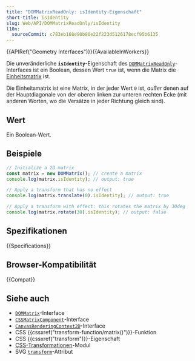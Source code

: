 ```yaml
---
title: "DOMMatrixReadOnly: isIdentity-Eigenschaft"
short-title: isIdentity
slug: Web/API/DOMMatrixReadOnly/isIdentity
l10n:
  sourceCommit: c783eb168e90b80e22f223d5126178ecf95b6135
---
```


{{APIRef("Geometry Interfaces")}}{{AvailableInWorkers}}

Die unveränderliche **`isIdentity`**-Eigenschaft des [`DOMMatrixReadOnly`](/de/docs/Web/API/DOMMatrixReadOnly)-Interfaces ist ein Boolean, dessen Wert `true` ist, wenn die Matrix die [Einheitsmatrix](https://de.wikipedia.org/wiki/Einheitsmatrix) ist.

Die Einheitsmatrix ist eine Matrix, in der jeder Wert `0` ist, _außer_ denen auf der Hauptdiagonale von der oberen linken zur unteren rechten Ecke (mit anderen Worten, wo die Versätze in jeder Richtung gleich sind).

## Wert

Ein Boolean-Wert.

## Beispiele

```js
// Initialize a 2D matrix
const matrix = new DOMMatrix(); // create a matrix
console.log(matrix.isIdentity); // output: true

// Apply a transform that has no effect
console.log(matrix.translate(0).isIdentity); // output: true

// Apply a transform with effect: this rotates the matrix by 30deg
console.log(matrix.rotate(30).isIdentity); // output: false
```

## Spezifikationen

{{Specifications}}

## Browser-Kompatibilität

{{Compat}}

## Siehe auch

- [`DOMMatrix`](/de/docs/Web/API/DOMMatrix)-Interface
- [`CSSMatrixComponent`](/de/docs/Web/API/CSSMatrixComponent)-Interface
- [`CanvasRenderingContext2D`](/de/docs/Web/API/CanvasRenderingContext2D)-Interface
- CSS {{cssxref("transform-function/matrix()")}}-Funktion
- CSS {{cssxref("transform")}}-Eigenschaft
- [CSS-Transformationen](/de/docs/Web/CSS/CSS_transforms)-Modul
- SVG [`transform`](/de/docs/Web/SVG/Attribute/transform)-Attribut
